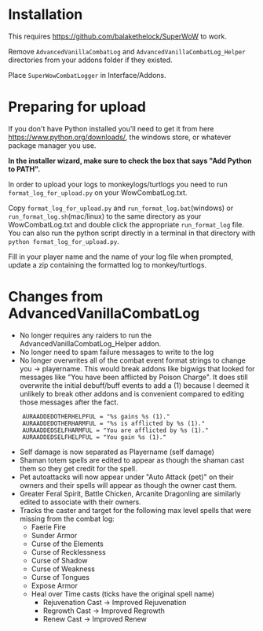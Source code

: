 # Installation
This requires https://github.com/balakethelock/SuperWoW to work.

Remove `AdvancedVanillaCombatLog` and `AdvancedVanillaCombatLog_Helper` directories from your addons folder if they existed.

Place `SuperWowCombatLogger` in Interface/Addons.

# Preparing for upload
If you don't have Python installed you'll need to get it from here https://www.python.org/downloads/, the windows store, or whatever package manager you use.

<b>In the installer wizard, make sure to check the box that says "Add Python to PATH".</b>

In order to upload your logs to monkeylogs/turtlogs you need to run `format_log_for_upload.py` on your WowCombatLog.txt.  

Copy `format_log_for_upload.py` and `run_format_log.bat`(windows) or `run_format_log.sh`(mac/linux) to the same directory as your WowCombatLog.txt and double click the appropriate `run_format_log` file.
You can also run the python script directly in a terminal in that directory with `python format_log_for_upload.py`. 

Fill in your player name and the name of your log file when prompted, update a zip containing the formatted log to monkey/turtlogs.

# Changes from AdvancedVanillaCombatLog
- No longer requires any raiders to run the AdvancedVanillaCombatLog_Helper addon.
- No longer need to spam failure messages to write to the log
- No longer overwrites all of the combat event format strings to change you -> playername.  This would break addons like bigwigs that looked for messages like "You have been afflicted by Poison Charge".
It does still overwrite the initial debuff/buff events to add a (1) because I deemed it unlikely to break other addons and is convenient compared to editing those messages after the fact.
```
    AURAADDEDOTHERHELPFUL = "%s gains %s (1)."
    AURAADDEDOTHERHARMFUL = "%s is afflicted by %s (1)."
    AURAADDEDSELFHARMFUL = "You are afflicted by %s (1)."
    AURAADDEDSELFHELPFUL = "You gain %s (1)."
```
- Self damage is now separated as Playername (self damage)
- Shaman totem spells are edited to appear as though the shaman cast them so they get credit for the spell.
- Pet autoattacks will now appear under "Auto Attack (pet)" on their owners and their spells will appear as though the owner cast them.
- Greater Feral Spirit, Battle Chicken, Arcanite Dragonling are similarly edited to associate with their owners.
- Tracks the caster and target for the following max level spells that were missing from the combat log:
    - Faerie Fire
    - Sunder Armor
    - Curse of the Elements
    - Curse of Recklessness
    - Curse of Shadow
    - Curse of Weakness
    - Curse of Tongues
    - Expose Armor
    - Heal over Time casts (ticks have the original spell name)
        - Rejuvenation Cast -> Improved Rejuvenation
        - Regrowth Cast -> Improved Regrowth
        - Renew Cast -> Improved Renew
